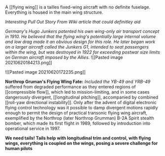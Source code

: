 A [[flying wing]] is a tailles fixed-wing aircraft with no definite fuselage. Everything is housed in the main wing structure. 

*Interesting Pull Out Story From Wiki article that could definitley aid*

*Germany's Hugo Junkers patented his own wing-only air transport concept in 1910. He believed that the flying wing's potentially large internal volume and low drag made it an obvious design for this role. He later began work on a larger aircraft called the Junkers G1, intended to seat passengers within the wing, but was destroyed in 1922 for exceeding postwar size limits on German aircraft imposed by the Allies.*
![[Pasted image 20210620184213.png]]

![[Pasted image 20210620172235.png]]

**Northrop Gruman's Flying Wing Fate:**
*Included the YB-49 and YRB-49* suffered from degraded performance as they entered regions of [[compressible flow]], which led to mission-limiting, and in some cases dangerously divergent, [[longitudinal pitching]], accompanied by combined [[roll-yaw directional instability]]. Only after the advent of digital electronic flying control technology was it possible to damp divergent motions rapidly enough to permit the design of practical transonic flying wing aircraft, exemplified by the Northrop (later Northrop Grumman) B-2A Spirit stealth bomber, which made its first flight in 1989, followed by introduction into operational service in 1997.

**We need tails! Tails help with longitudinal trim and control, with flying wings, everything is coupled on the wings, posing a severe challenge for human pilots**
